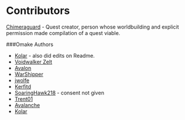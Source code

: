 # Contributors

[Chimeraguard](http://forums.sufficientvelocity.com/members/chimeraguard.2374/) - Quest creator, person whose worldbuilding and explicit permission made compilation of a quest viable.

###Omake Authors
- [Kolar](http://forums.sufficientvelocity.com/members/kolar.1620/) - also did edits on Readme.
- [Voidwalker Zelt](http://forums.sufficientvelocity.com/members/voidwalker-zelt.2795/)
- [Avalon](http://forums.sufficientvelocity.com/members/avalon.327/)
- [WarShipper](https://forums.sufficientvelocity.com/members/warshipper.3740/)
- [jwolfe](https://forums.sufficientvelocity.com/members/jwolfe_beta.2935/)
- [Kerfitd](https://forums.sufficientvelocity.com/members/kerfitd.691/)
- [SoaringHawk218](https://forums.spacebattles.com/members/soaringhawk218.305501/) - consent not given
- [Trent01](https://forums.sufficientvelocity.com/members/trent01.635/)
- [Avalanche](https://forums.sufficientvelocity.com/members/avalanche.1110/)
- [Kolar](https://forums.sufficientvelocity.com/members/kolar.1620/)
